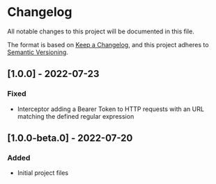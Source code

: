 # Changelog

All notable changes to this project will be documented in this file.

The format is based on [Keep a Changelog](https://keepachangelog.com/en/1.0.0/),
and this project adheres to [Semantic Versioning](https://semver.org/spec/v2.0.0.html).

## [1.0.0] - 2022-07-23

### Fixed

- Interceptor adding a Bearer Token to HTTP requests with an URL matching the defined regular expression

## [1.0.0-beta.0] - 2022-07-20

### Added

- Initial project files